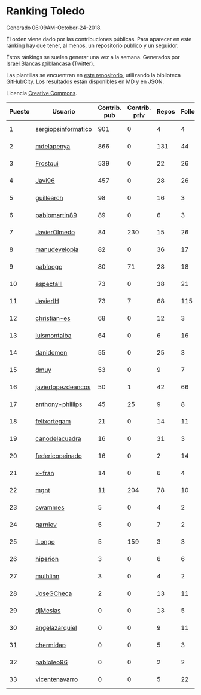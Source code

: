 # Ranking Toledo

Generado 06:09AM-October-24-2018.

El orden viene dado por las contribuciones públicas. Para aparecer en este ránking hay que tener, al menos, un repositorio público y un seguidor.

Estos ránkings se suelen generar una vez a la semana. Generados por [Israel Blancas @iblancasa](https://github.com/iblancasa/) [(Twitter)](https://twitter.com/iblancasa).

Las plantillas se encuentran en [este repositorio](https://github.com/iblancasa/GH-Spanish-Ranking), utilizando la biblioteca [GitHubCity](https://github.com/iblancasa/GitHubCity). Los resultados están disponibles en MD y en JSON.

Licencia [Creative Commons](https://creativecommons.org/licenses/by/4.0/).

| Puesto   |  Usuario  | Contrib. pub | Contrib. priv |Repos| Followers | Desde |  Avatar  |
|----------|-----------|--------------|---------------|-----|-----------|-------|----------|
|1|[sergiopsinformatico](https://github.com/sergiopsinformatico)|901|0|4|4|2016-10-10|![sergiopsinformatico]()|
|2|[mdelapenya](https://github.com/mdelapenya)|866|0|131|44|2011-08-01|![mdelapenya]()|
|3|[Frostqui](https://github.com/Frostqui)|539|0|22|26|2014-12-06|![Frostqui]()|
|4|[Javi96](https://github.com/Javi96)|457|0|28|26|2016-05-01|![Javi96]()|
|5|[guillearch](https://github.com/guillearch)|98|0|16|3|2017-03-28|![guillearch]()|
|6|[pablomartin89](https://github.com/pablomartin89)|89|0|6|3|2015-12-30|![pablomartin89]()|
|7|[JavierOlmedo](https://github.com/JavierOlmedo)|84|230|15|26|2015-11-18|![JavierOlmedo]()|
|8|[manudevelopia](https://github.com/manudevelopia)|82|0|36|17|2008-12-28|![manudevelopia]()|
|9|[pabloogc](https://github.com/pabloogc)|80|71|28|18|2011-10-16|![pabloogc]()|
|10|[espectalll](https://github.com/espectalll)|73|0|38|21|2012-09-30|![espectalll]()|
|11|[JavierIH](https://github.com/JavierIH)|73|7|68|115|2013-08-03|![JavierIH]()|
|12|[christian-es](https://github.com/christian-es)|68|0|12|3|2014-07-12|![christian-es]()|
|13|[luismontalba](https://github.com/luismontalba)|64|0|6|16|2013-11-13|![luismontalba]()|
|14|[danidomen](https://github.com/danidomen)|55|0|25|3|2013-11-21|![danidomen]()|
|15|[dmuy](https://github.com/dmuy)|53|0|9|7|2014-09-19|![dmuy]()|
|16|[javierlopezdeancos](https://github.com/javierlopezdeancos)|50|1|42|66|2011-11-17|![javierlopezdeancos]()|
|17|[anthony-phillips](https://github.com/anthony-phillips)|45|25|9|8|2015-09-04|![anthony-phillips]()|
|18|[felixortegam](https://github.com/felixortegam)|21|0|14|11|2013-06-14|![felixortegam]()|
|19|[canodelacuadra](https://github.com/canodelacuadra)|16|0|31|3|2013-07-14|![canodelacuadra]()|
|20|[federicopeinado](https://github.com/federicopeinado)|16|0|2|14|2013-11-13|![federicopeinado]()|
|21|[x-fran](https://github.com/x-fran)|14|0|6|4|2013-01-04|![x-fran]()|
|22|[mgnt](https://github.com/mgnt)|11|204|78|10|2013-03-13|![mgnt]()|
|23|[cwammes](https://github.com/cwammes)|5|0|4|2|2014-03-18|![cwammes]()|
|24|[garniev](https://github.com/garniev)|5|0|7|2|2014-12-09|![garniev]()|
|25|[iLongo](https://github.com/iLongo)|5|159|3|3|2016-03-01|![iLongo]()|
|26|[hiperion](https://github.com/hiperion)|3|0|6|6|2010-08-10|![hiperion]()|
|27|[muihlinn](https://github.com/muihlinn)|3|0|4|2|2014-04-04|![muihlinn]()|
|28|[JoseGCheca](https://github.com/JoseGCheca)|2|0|13|11|2014-02-05|![JoseGCheca]()|
|29|[djMesias](https://github.com/djMesias)|0|0|13|5|2011-09-17|![djMesias]()|
|30|[angelazarquiel](https://github.com/angelazarquiel)|0|0|9|11|2013-10-07|![angelazarquiel]()|
|31|[chermidap](https://github.com/chermidap)|0|0|5|3|2015-11-26|![chermidap]()|
|32|[pabloleo96](https://github.com/pabloleo96)|0|0|2|2|2016-03-07|![pabloleo96]()|
|33|[vicentenavarro](https://github.com/vicentenavarro)|0|0|5|22|2017-02-13|![vicentenavarro]()|
